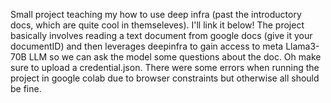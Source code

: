 Small project teaching my how to use deep infra (past the introductory docs, which are quite cool in themseleves). I'll link it below!
The project basically involves reading a text document from google docs (give it your documentID) and then leverages deepinfra to gain access to meta Llama3-70B LLM so we can ask the model some questions about the doc.
Oh make sure to upload a credential.json. There were some errors when running the project in google colab due to browser constraints but otherwise all should be fine.
